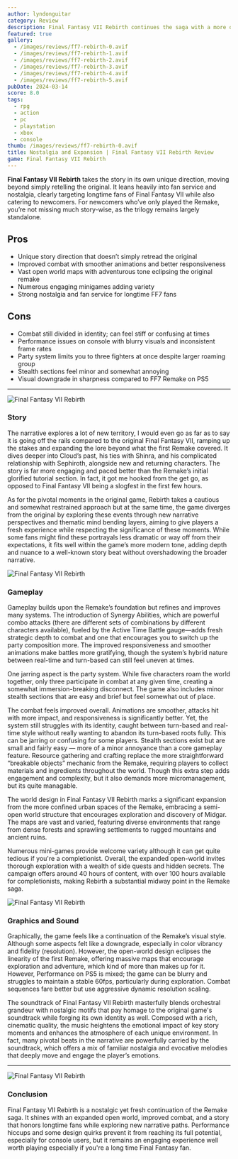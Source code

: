 ```yaml
---
author: lyndonguitar
category: Review
description: Final Fantasy VII Rebirth continues the saga with a more open world, refined combat, and a story leaning heavily on nostalgia and fan service, delivering a solid experience for longtime fans.
featured: true
gallery: 
  - /images/reviews/ff7-rebirth-0.avif
  - /images/reviews/ff7-rebirth-1.avif
  - /images/reviews/ff7-rebirth-2.avif
  - /images/reviews/ff7-rebirth-3.avif
  - /images/reviews/ff7-rebirth-4.avif
  - /images/reviews/ff7-rebirth-5.avif
pubDate: 2024-03-14
score: 8.0
tags:
  - rpg
  - action
  - pc
  - playstation
  - xbox
  - console
thumb: /images/reviews/ff7-rebirth-0.avif
title: Nostalgia and Expansion | Final Fantasy VII Rebirth Review
game: Final Fantasy VII Rebirth
---
```


**Final Fantasy VII Rebirth** takes the story in its own unique direction, moving beyond simply retelling the original. It leans heavily into fan service and nostalgia, clearly targeting longtime fans of Final Fantasy VII while also catering to newcomers. For newcomers who’ve only played the Remake, you’re not missing much story-wise, as the trilogy remains largely standalone.

## Pros
- Unique story direction that doesn’t simply retread the original  
- Improved combat with smoother animations and better responsiveness  
- Vast open world maps with adventurous tone eclipsing the original remake  
- Numerous engaging minigames adding variety  
- Strong nostalgia and fan service for longtime FF7 fans  

## Cons
- Combat still divided in identity; can feel stiff or confusing at times  
- Performance issues on console with blurry visuals and inconsistent frame rates  
- Party system limits you to three fighters at once despite larger roaming group  
- Stealth sections feel minor and somewhat annoying  
- Visual downgrade in sharpness compared to FF7 Remake on PS5  

---
<div class="flex flex-col md:flex-row-reverse items-center gap-6 mb-12 pb-6 border-b border-slate-700">
  <img
    src=/images/reviews/ff7-rebirth-1.avif
    alt="Final Fantasy VII Rebirth"
    class="w-full md:w-2/5 rounded shadow"
     />
<div>

### Story
The narrative explores a lot of new territory, I would even go as far as to say it is going off the rails compared to the original Final Fantasy VII, ramping up the stakes and expanding the lore beyond what the first Remake covered. It dives deeper into Cloud’s past, his ties with Shinra, and his complicated relationship with Sephiroth, alongside new and returning characters. The story is far more engaging and paced better than the Remake’s initial glorified tutorial section. In fact, it got me hooked from the get go, as opposed to Final Fantasy VII being a slogfest in the first few hours.
</div></div>

As for the pivotal moments in the original game, Rebirth takes a cautious and somewhat restrained approach but at the same time, the game diverges from the original by exploring these events through new narrative perspectives and thematic mind bending layers, aiming to give players a fresh experience while respecting the significance of these moments. While some fans might find these portrayals less dramatic or way off from their expectations, it fits well within the game’s more modern tone, adding depth and nuance to a well-known story beat without overshadowing the broader narrative.
<div class="flex flex-col md:flex-row items-center gap-6 mb-12 pb-6 border-b border-slate-700">
  <img
    src=/images/reviews/ff7-rebirth-2.avif
    alt="Final Fantasy VII Rebirth"
    class="w-full md:w-2/5 rounded shadow"
     />
<div>

### Gameplay
Gameplay builds upon the Remake’s foundation but refines and improves many systems. The introduction of Synergy Abilities, which are powerful combo attacks (there are different sets of combinations by different characters available), fueled by the Active Time Battle gauge—adds fresh strategic depth to combat and one that encourages you to switch up the party composition more. The improved responsiveness and smoother animations make battles more gratifying, though the system’s hybrid nature between real-time and turn-based can still feel uneven at times.

One jarring aspect is the party system. While five characters roam the world together, only three participate in combat at any given time, creating a somewhat immersion-breaking disconnect. The game also includes minor stealth sections that are easy and brief but feel somewhat out of place.
</div></div>
The combat feels improved overall. Animations are smoother, attacks hit with more impact, and responsiveness is significantly better. Yet, the system still struggles with its identity, caught between turn-based and real-time style without really wanting to abandon its turn-based roots fully. This can be jarring or confusing for some players. Stealth sections exist but are small and fairly easy — more of a minor annoyance than a core gameplay feature. Resource gathering and crafting replace the more straightforward “breakable objects” mechanic from the Remake, requiring players to collect materials and ingredients throughout the world. Though this extra step adds engagement and complexity, but it also demands more micromanagement, but its quite managable.

The world design in Final Fantasy VII Rebirth marks a significant expansion from the more confined urban spaces of the Remake, embracing a semi-open world structure that encourages exploration and discovery of Midgar. The maps are vast and varied, featuring diverse environments that range from dense forests and sprawling settlements to rugged mountains and ancient ruins. 

Numerous mini-games provide welcome variety although it can get quite tedious if you're a completionist. Overall, the expanded open-world invites thorough exploration with a wealth of side quests and hidden secrets. The campaign offers around 40 hours of content, with over 100 hours available for completionists, making Rebirth a substantial midway point in the Remake saga.

<div class="flex flex-col md:flex-row-reverse items-center gap-6 mb-12 pb-6 border-b border-slate-700">
  <img
    src=/images/reviews/ff7-rebirth-3.avif
    alt="Final Fantasy VII Rebirth"
    class="w-full md:w-2/5 rounded shadow"
     />
<div>

### Graphics and Sound
Graphically, the game feels like a continuation of the Remake’s visual style. Although some aspects felt like a downgrade, especially in color vibrancy and fidelity (resolution). However, the open-world design eclipses the linearity of the first Remake, offering massive maps that encourage exploration and adventure, which kind of more than makes up for it. However, Performance on PS5 is mixed; the game can be blurry and struggles to maintain a stable 60fps, particularly during exploration. Combat sequences fare better but use aggressive dynamic resolution scaling.
</div></div>
The soundtrack of Final Fantasy VII Rebirth masterfully blends orchestral grandeur with nostalgic motifs that pay homage to the original game's soundtrack while forging its own identity as well. Composed with a rich, cinematic quality, the music heightens the emotional impact of key story moments and enhances the atmosphere of each unique environment. In fact, many pivotal beats in the narrative are powerfully carried by the soundtrack, which offers a mix of familiar nostalgia and evocative melodies that deeply move and engage the player’s emotions.

---
<div class="flex flex-col md:flex-row-reverse items-center gap-6 mb-12 pb-6 border-b border-slate-700">
  <img
    src=/images/reviews/ff7-rebirth-4.avif
    alt="Final Fantasy VII Rebirth"
    class="w-full md:w-2/5 rounded shadow"
     />
     <div>

### Conclusion
Final Fantasy VII Rebirth is a nostalgic yet fresh continuation of the Remake saga. It shines with an expanded open world, improved combat, and a story that honors longtime fans while exploring new narrative paths. Performance hiccups and some design quirks prevent it from reaching its full potential, especially for console users, but it remains an engaging experience well worth playing especially if you're a long time Final Fantasy fan.
</div></div>
